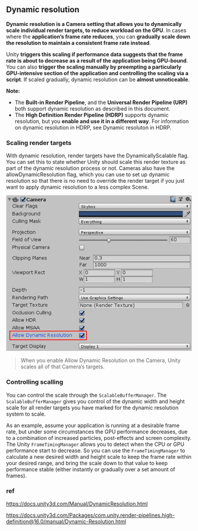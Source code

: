 ## Dynamic resolution

**Dynamic resolution is a Camera setting that allows you to dynamically scale individual render targets, to reduce workload on the GPU**. In cases where the **application’s frame rate reduces**, you can **gradually scale down the resolution to maintain a consistent frame rate instead**. 

Unity **triggers this scaling if performance data suggests that the frame rate is about to decrease as a result of the application being GPU-bound**. You can also **trigger the scaling manually by preempting a particularly GPU-intensive section of the application and controlling the scaling via a script**. If scaled gradually, dynamic resolution can be **almost unnoticeable**.
 
 
**Note:** 
- The **Built-in Render Pipeline**, and the **Universal Render Pipeline (URP)** both support dynamic resolution as described in this document.
- The **High Definition Render Pipeline (HDRP)** supports dynamic resolution, but you **enable and use it in a different way**. For information on dynamic resolution in HDRP, see Dynamic resoluton in HDRP.

### Scaling render targets
With dynamic resolution, render targets have the DynamicallyScalable flag. You can set this to state whether Unity should scale this render texture as part of the dynamic resolution process or not. Cameras also have the allowDynamicResolution flag, which you can use to set up dynamic resolution so that there is no need to override the render target if you just want to apply dynamic resolution to a less complex Scene.

![](./DynamicResolution.png)

> When you enable Allow Dynamic Resolution on the Camera, Unity scales all of that Camera’s targets.


### Controlling scalling
You can control the scale through the `ScalableBufferManager`. The `ScalableBufferManager` gives you control of the dynamic width and height scale for all render targets you have marked for the dynamic resolution system to scale.

As an example, assume your application is running at a desirable frame rate, but under some circumstances the GPU performance decreases, due to a combination of increased particles, post-effects and screen complexity. The Unity `FrameTimingManager` allows you to detect when the CPU or GPU performance start to decrease. So you can use the `FrameTimingManager` to calculate a new desired width and height scale to keep the frame rate within your desired range, and bring the scale down to that value to keep performance stable (either instantly or gradually over a set amount of frames).





### ref
https://docs.unity3d.com/Manual/DynamicResolution.html

https://docs.unity3d.com/Packages/com.unity.render-pipelines.high-definition@16.0/manual/Dynamic-Resolution.html

